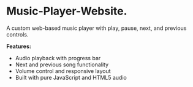 # Music-Player-Website.
A custom web-based music player with play, pause, next, and previous controls.

**Features:**
- Audio playback with progress bar  
- Next and previous song functionality  
- Volume control and responsive layout  
- Built with pure JavaScript and HTML5 audio  
